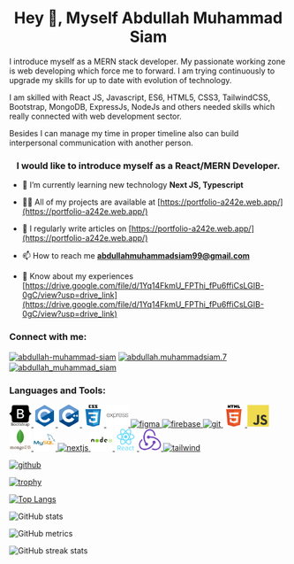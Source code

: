 <h1 align="center">Hey 👋, Myself Abdullah Muhammad Siam</h1>

I introduce myself as a MERN stack developer. My passionate working zone is web developing which force me to forward. I am trying continuously to upgrade my skills for up to date with evolution of technology.

I am skilled with React JS, Javascript, ES6, HTML5, CSS3, TailwindCSS, Bootstrap, MongoDB, ExpressJs, NodeJs and others needed skills which really connected with web development sector. 

Besides I can manage my time in proper timeline also can build interpersonal communication with another person.

<h3 align="center">I would like to introduce myself as a React/MERN Developer.</h3>

- 🌱 I’m currently learning new technology **Next JS, Typescript**

- 👨‍💻 All of my projects are available at [https://portfolio-a242e.web.app/](https://portfolio-a242e.web.app/)

- 📝 I regularly write articles on [https://portfolio-a242e.web.app/](https://portfolio-a242e.web.app/)

- 📫 How to reach me **abdullahmuhammadsiam99@gmail.com**

- 📄 Know about my experiences [https://drive.google.com/file/d/1Yq14FkmU_FPThi_fPu6ffiCsLGIB-0gC/view?usp=drive_link](https://drive.google.com/file/d/1Yq14FkmU_FPThi_fPu6ffiCsLGIB-0gC/view?usp=drive_link)

<h3 align="left">Connect with me:</h3>
<p align="left">
<a href="https://linkedin.com/in/abdullah-muhammad-siam" target="blank"><img align="center" src="https://raw.githubusercontent.com/rahuldkjain/github-profile-readme-generator/master/src/images/icons/Social/linked-in-alt.svg" alt="abdullah-muhammad-siam" height="30" width="40" /></a>
<a href="https://fb.com/abdullah.muhammadsiam.7" target="blank"><img align="center" src="https://raw.githubusercontent.com/rahuldkjain/github-profile-readme-generator/master/src/images/icons/Social/facebook.svg" alt="abdullah.muhammadsiam.7" height="30" width="40" /></a>
<a href="https://instagram.com/abdullah_muhammad_siam" target="blank"><img align="center" src="https://raw.githubusercontent.com/rahuldkjain/github-profile-readme-generator/master/src/images/icons/Social/instagram.svg" alt="abdullah_muhammad_siam" height="30" width="40" /></a>
</p>

<h3 align="left">Languages and Tools:</h3>
<p align="left"> <a href="https://getbootstrap.com" target="_blank" rel="noreferrer"> <img src="https://raw.githubusercontent.com/devicons/devicon/master/icons/bootstrap/bootstrap-plain-wordmark.svg" alt="bootstrap" width="40" height="40"/> </a> <a href="https://www.cprogramming.com/" target="_blank" rel="noreferrer"> <img src="https://raw.githubusercontent.com/devicons/devicon/master/icons/c/c-original.svg" alt="c" width="40" height="40"/> </a> <a href="https://www.w3schools.com/cpp/" target="_blank" rel="noreferrer"> <img src="https://raw.githubusercontent.com/devicons/devicon/master/icons/cplusplus/cplusplus-original.svg" alt="cplusplus" width="40" height="40"/> </a> <a href="https://www.w3schools.com/css/" target="_blank" rel="noreferrer"> <img src="https://raw.githubusercontent.com/devicons/devicon/master/icons/css3/css3-original-wordmark.svg" alt="css3" width="40" height="40"/> </a> <a href="https://expressjs.com" target="_blank" rel="noreferrer"> <img src="https://raw.githubusercontent.com/devicons/devicon/master/icons/express/express-original-wordmark.svg" alt="express" width="40" height="40"/> </a> <a href="https://www.figma.com/" target="_blank" rel="noreferrer"> <img src="https://www.vectorlogo.zone/logos/figma/figma-icon.svg" alt="figma" width="40" height="40"/> </a> <a href="https://firebase.google.com/" target="_blank" rel="noreferrer"> <img src="https://www.vectorlogo.zone/logos/firebase/firebase-icon.svg" alt="firebase" width="40" height="40"/> </a> <a href="https://git-scm.com/" target="_blank" rel="noreferrer"> <img src="https://www.vectorlogo.zone/logos/git-scm/git-scm-icon.svg" alt="git" width="40" height="40"/> </a> <a href="https://www.w3.org/html/" target="_blank" rel="noreferrer"> <img src="https://raw.githubusercontent.com/devicons/devicon/master/icons/html5/html5-original-wordmark.svg" alt="html5" width="40" height="40"/> </a> <a href="https://developer.mozilla.org/en-US/docs/Web/JavaScript" target="_blank" rel="noreferrer"> <img src="https://raw.githubusercontent.com/devicons/devicon/master/icons/javascript/javascript-original.svg" alt="javascript" width="40" height="40"/> </a> <a href="https://www.mongodb.com/" target="_blank" rel="noreferrer"> <img src="https://raw.githubusercontent.com/devicons/devicon/master/icons/mongodb/mongodb-original-wordmark.svg" alt="mongodb" width="40" height="40"/> </a> <a href="https://www.mysql.com/" target="_blank" rel="noreferrer"> <img src="https://raw.githubusercontent.com/devicons/devicon/master/icons/mysql/mysql-original-wordmark.svg" alt="mysql" width="40" height="40"/> </a> <a href="https://nextjs.org/" target="_blank" rel="noreferrer"> <img src="https://cdn.worldvectorlogo.com/logos/nextjs-2.svg" alt="nextjs" width="40" height="40"/> </a> <a href="https://nodejs.org" target="_blank" rel="noreferrer"> <img src="https://raw.githubusercontent.com/devicons/devicon/master/icons/nodejs/nodejs-original-wordmark.svg" alt="nodejs" width="40" height="40"/> </a> <a href="https://reactjs.org/" target="_blank" rel="noreferrer"> <img src="https://raw.githubusercontent.com/devicons/devicon/master/icons/react/react-original-wordmark.svg" alt="react" width="40" height="40"/> </a> <a href="https://redux.js.org" target="_blank" rel="noreferrer"> <img src="https://raw.githubusercontent.com/devicons/devicon/master/icons/redux/redux-original.svg" alt="redux" width="40" height="40"/> </a> <a href="https://tailwindcss.com/" target="_blank" rel="noreferrer"> <img src="https://www.vectorlogo.zone/logos/tailwindcss/tailwindcss-icon.svg" alt="tailwind" width="40" height="40"/> </a> </p>

[<img src='https://cdn.jsdelivr.net/npm/simple-icons@3.0.1/icons/github.svg' alt='github' height='40'>](https://github.com/abdullahMsiam)  

[![trophy](https://github-profile-trophy.vercel.app/?username=abdullahMsiam)](https://github.com/ryo-ma/github-profile-trophy)

[![Top Langs](https://github-readme-stats.vercel.app/api/top-langs/?username=abdullahMsiam)](https://github.com/anuraghazra/github-readme-stats)

![GitHub stats](https://github-readme-stats.vercel.app/api?username=abdullahMsiam&show_icons=true&count_private=true)  

![GitHub metrics](https://metrics.lecoq.io/abdullahMsiam)  

![GitHub streak stats](https://streak-stats.demolab.com/?user=abdullahMsiam)  

